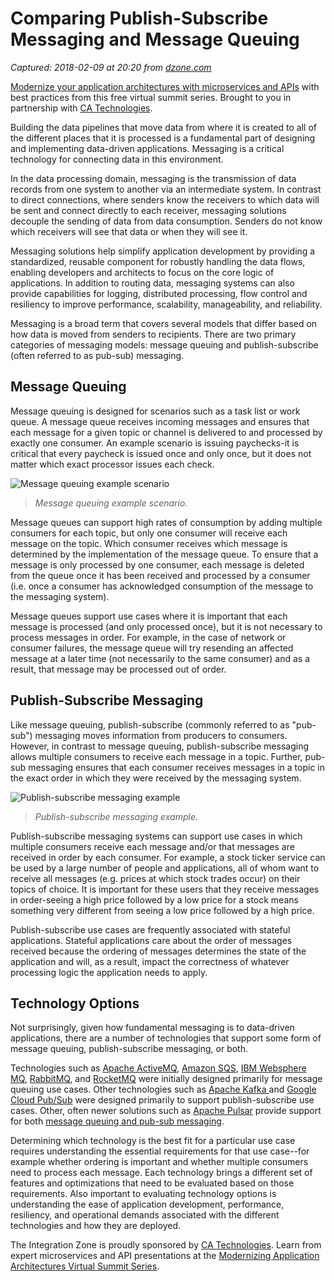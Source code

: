 # Comparing Publish-Subscribe Messaging and Message Queuing

_Captured: 2018-02-09 at 20:20 from [dzone.com](https://dzone.com/articles/comparing-publish-subscribe-messaging-and-message?edition=355134&utm_source=Zone%20Newsletter&utm_medium=email&utm_campaign=integration%202018-02-08)_

[Modernize your application architectures with microservices and APIs](https://dzone.com/go?i=224221&u=https%3A%2F%2Fad.doubleclick.net%2Fddm%2Ftrackclk%2FN6040.130331DZONE%2FB11298547.150503462%3Bdc_trk_aid%3D321267892%3Bdc_trk_cid%3D81668997%3Bdc_lat%3D%3Bdc_rdid%3D%3Btag_for_child_directed_treatment%3D) with best practices from this free virtual summit series. Brought to you in partnership with [CA Technologies](https://dzone.com/go?i=224221&u=https%3A%2F%2Fad.doubleclick.net%2Fddm%2Ftrackclk%2FN6040.130331DZONE%2FB11298547.150503462%3Bdc_trk_aid%3D321267892%3Bdc_trk_cid%3D81668997%3Bdc_lat%3D%3Bdc_rdid%3D%3Btag_for_child_directed_treatment%3D).

Building the data pipelines that move data from where it is created to all of the different places that it is processed is a fundamental part of designing and implementing data-driven applications. Messaging is a critical technology for connecting data in this environment.

In the data processing domain, messaging is the transmission of data records from one system to another via an intermediate system. In contrast to direct connections, where senders know the receivers to which data will be sent and connect directly to each receiver, messaging solutions decouple the sending of data from data consumption. Senders do not know which receivers will see that data or when they will see it.

Messaging solutions help simplify application development by providing a standardized, reusable component for robustly handling the data flows, enabling developers and architects to focus on the core logic of applications. In addition to routing data, messaging systems can also provide capabilities for logging, distributed processing, flow control and resiliency to improve performance, scalability, manageability, and reliability.

Messaging is a broad term that covers several models that differ based on how data is moved from senders to recipients. There are two primary categories of messaging models: message queuing and publish-subscribe (often referred to as pub-sub) messaging.

## Message Queuing

Message queuing is designed for scenarios such as a task list or work queue. A message queue receives incoming messages and ensures that each message for a given topic or channel is delivered to and processed by exactly one consumer. An example scenario is issuing paychecks-it is critical that every paycheck is issued once and only once, but it does not matter which exact processor issues each check.

![Message queuing example scenario](https://streaml.io/img/message-queuing.png)

> _Message queuing example scenario._

Message queues can support high rates of consumption by adding multiple consumers for each topic, but only one consumer will receive each message on the topic. Which consumer receives which message is determined by the implementation of the message queue. To ensure that a message is only processed by one consumer, each message is deleted from the queue once it has been received and processed by a consumer (i.e. once a consumer has acknowledged consumption of the message to the messaging system).

Message queues support use cases where it is important that each message is processed (and only processed once), but it is not necessary to process messages in order. For example, in the case of network or consumer failures, the message queue will try resending an affected message at a later time (not necessarily to the same consumer) and as a result, that message may be processed out of order.

## Publish-Subscribe Messaging

Like message queuing, publish-subscribe (commonly referred to as "pub-sub") messaging moves information from producers to consumers. However, in contrast to message queuing, publish-subscribe messaging allows multiple consumers to receive each message in a topic. Further, pub-sub messaging ensures that each consumer receives messages in a topic in the exact order in which they were received by the messaging system.

![Publish-subscribe messaging example](https://streaml.io/img/pub-sub-messaging.png)

> _Publish-subscribe messaging example._

Publish-subscribe messaging systems can support use cases in which multiple consumers receive each message and/or that messages are received in order by each consumer. For example, a stock ticker service can be used by a large number of people and applications, all of whom want to receive all messages (e.g. prices at which stock trades occur) on their topics of choice. It is important for these users that they receive messages in order-seeing a high price followed by a low price for a stock means something very different from seeing a low price followed by a high price.

Publish-subscribe use cases are frequently associated with stateful applications. Stateful applications care about the order of messages received because the ordering of messages determines the state of the application and will, as a result, impact the correctness of whatever processing logic the application needs to apply.

## Technology Options

Not surprisingly, given how fundamental messaging is to data-driven applications, there are a number of technologies that support some form of message queuing, publish-subscribe messaging, or both.

Technologies such as [Apache ActiveMQ](https://activemq.apache.org/), [Amazon SQS](https://aws.amazon.com/sqs/), [IBM Websphere MQ](https://en.wikipedia.org/wiki/IBM_WebSphere_MQ), [RabbitMQ](https://en.wikipedia.org/wiki/RabbitMQ), and [RocketMQ](https://rocketmq.apache.org/) were initially designed primarily for message queuing use cases. Other technologies such as [Apache Kafka ](https://kafka.apache.org/)and [Google Cloud Pub/Sub](https://cloud.google.com/pubsub/) were designed primarily to support publish-subscribe use cases. Other, often newer solutions such as [Apache Pulsar](https://pulsar.apache.org/) provide support for both [message queuing and pub-sub messaging](https://streaml.io/blog/pulsar-streaming-queuing).

Determining which technology is the best fit for a particular use case requires understanding the essential requirements for that use case--for example whether ordering is important and whether multiple consumers need to process each message. Each technology brings a different set of features and optimizations that need to be evaluated based on those requirements. Also important to evaluating technology options is understanding the ease of application development, performance, resiliency, and operational demands associated with the different technologies and how they are deployed.

The Integration Zone is proudly sponsored by [CA Technologies](https://dzone.com/go?i=224222&u=https%3A%2F%2Fad.doubleclick.net%2Fddm%2Ftrackclk%2FN6040.130331DZONE%2FB11298547.150503463%3Bdc_trk_aid%3D321267794%3Bdc_trk_cid%3D81669195%3Bdc_lat%3D%3Bdc_rdid%3D%3Btag_for_child_directed_treatment%3D). Learn from expert microservices and API presentations at the [Modernizing Application Architectures Virtual Summit Series](https://dzone.com/go?i=224222&u=https%3A%2F%2Fad.doubleclick.net%2Fddm%2Ftrackclk%2FN6040.130331DZONE%2FB11298547.150503463%3Bdc_trk_aid%3D321267794%3Bdc_trk_cid%3D81669195%3Bdc_lat%3D%3Bdc_rdid%3D%3Btag_for_child_directed_treatment%3D).
